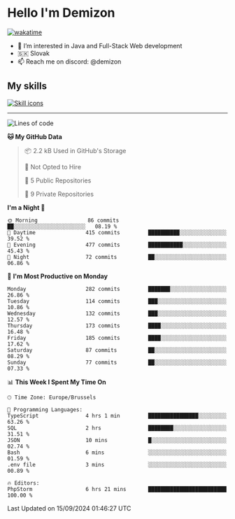 # Hello I'm Demizon
[![wakatime](https://wakatime.com/badge/user/6ad1949f-d6d7-44f9-9eee-c35e54cc499b.svg)](https://wakatime.com/@6ad1949f-d6d7-44f9-9eee-c35e54cc499b)
- 👀 I’m interested in Java and Full-Stack Web development
- 🇸🇰 Slovak
- 📫 Reach me on discord: @demizon

## My skills
[![Skill icons](https://skillicons.dev/icons?i=java,js,ts,html,css,react,nextjs,tailwind,supabase,py,git,docker,linux,mysql,postgres,mongo&theme=dark)](https://github.com/Demizon3433)

---

<!--START_SECTION:waka-->
![Lines of code](https://img.shields.io/badge/From%20Hello%20World%20I%27ve%20Written-294.9%20thousand%20lines%20of%20code-blue)

**🐱 My GitHub Data** 

> 📦 2.2 kB Used in GitHub's Storage 
 > 
> 🚫 Not Opted to Hire
 > 
> 📜 5 Public Repositories 
 > 
> 🔑 9 Private Repositories 
 > 
**I'm a Night 🦉** 

```text
🌞 Morning                86 commits          ██░░░░░░░░░░░░░░░░░░░░░░░   08.19 % 
🌆 Daytime                415 commits         ██████████░░░░░░░░░░░░░░░   39.52 % 
🌃 Evening                477 commits         ███████████░░░░░░░░░░░░░░   45.43 % 
🌙 Night                  72 commits          ██░░░░░░░░░░░░░░░░░░░░░░░   06.86 % 
```
📅 **I'm Most Productive on Monday** 

```text
Monday                   282 commits         ███████░░░░░░░░░░░░░░░░░░   26.86 % 
Tuesday                  114 commits         ███░░░░░░░░░░░░░░░░░░░░░░   10.86 % 
Wednesday                132 commits         ███░░░░░░░░░░░░░░░░░░░░░░   12.57 % 
Thursday                 173 commits         ████░░░░░░░░░░░░░░░░░░░░░   16.48 % 
Friday                   185 commits         ████░░░░░░░░░░░░░░░░░░░░░   17.62 % 
Saturday                 87 commits          ██░░░░░░░░░░░░░░░░░░░░░░░   08.29 % 
Sunday                   77 commits          ██░░░░░░░░░░░░░░░░░░░░░░░   07.33 % 
```


📊 **This Week I Spent My Time On** 

```text
🕑︎ Time Zone: Europe/Brussels

💬 Programming Languages: 
TypeScript               4 hrs 1 min         ████████████████░░░░░░░░░   63.26 % 
SQL                      2 hrs               ████████░░░░░░░░░░░░░░░░░   31.51 % 
JSON                     10 mins             █░░░░░░░░░░░░░░░░░░░░░░░░   02.74 % 
Bash                     6 mins              ░░░░░░░░░░░░░░░░░░░░░░░░░   01.59 % 
.env file                3 mins              ░░░░░░░░░░░░░░░░░░░░░░░░░   00.89 % 

🔥 Editors: 
PhpStorm                 6 hrs 21 mins       █████████████████████████   100.00 % 
```


 Last Updated on 15/09/2024 01:46:27 UTC
<!--END_SECTION:waka-->
